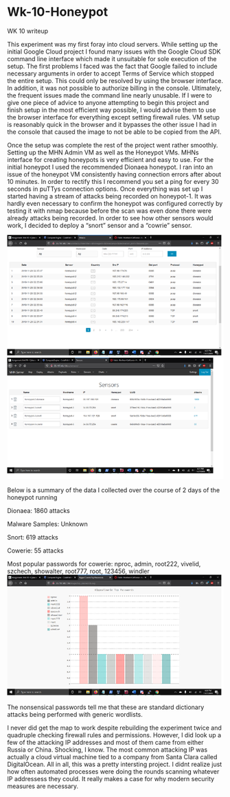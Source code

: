 # Wk-10-Honeypot
WK 10 writeup

  This experiment was my first foray into cloud servers. While setting up the initial Google Cloud project I found many issues with the Google Cloud SDK command line interface which made it unsuitable for sole execution of the setup. The first problems I faced was the fact that Google failed to include necessary arguments in order to accept Terms of Service which stopped the entire setup. This could only be resolved by using the browser interface. In addition, it was not possible to authorize billing in the console. Ultimately, the frequent issues made the command line nearly unusable. 
  If I were to give one piece of advice to anyone attempting to begin this project and finish setup in the most efficient way possible, I would advise them to use the browser interface for everything except setting firewall rules. VM setup is reasonably quick in the browser and it bypasses the other issue I had in the console that caused the image to not be able to be copied from the API.

  Once the setup was complete the rest of the project went rather smoothly. Setting up the MHN Admin VM as well as the Honeypot VMs. MHNs interface for creating honeypots is very efficient and easy to use. For the initial honeypot I used the recommended Dionaea honeypot. 
  I ran into an issue of the honeypot VM consistently having connection errors after about 10 minutes. In order to rectify this I recommend you set a ping for every 30 seconds in puTTys connection options. 
  Once everything was set up I started having a stream of attacks being recorded on honeypot-1. It was hardly even necessary to confirm the honeypot was configured correctly by testing it with nmap because before the scan was even done there were already attacks being recorded. In order to see how other sensors would work, I decided to deploy a “snort” sensor and a “cowrie” sensor.
  
  ![](wk10attacklist.png)
  ![](wk10sensors.png)

  Below is a summary of the data I collected over the course of 2 days of the honeypot running
  
Dionaea: 1860 attacks

Malware Samples: Unknown

Snort: 619 attacks

Cowerie: 55 attacks

Most popular passwords for cowerie: nproc, admin, root222, vivelid, szchech, showalter, root777, root, 123456, windler
![](wk10passgraph.png)

The nonsensical passwords tell me that these are standard dictionary attacks being performed with generic wordlists.

  I never did get the map to work despite rebuilding the experiment twice and quadruple checking firewall rules and permissions. However, I did look up a few of the attacking IP addresses and most of them came from either Russia or China. Shocking, I know. The most common attacking IP was actually a cloud virtual machine tied to a company from Santa Clara called DigitalOcean.
  All in all, this was a pretty intersting project. I didnt realize just how often automated processes were doing the rounds scanning whatever IP addressess they could. It really makes a case for why modern security measures are necessary.
